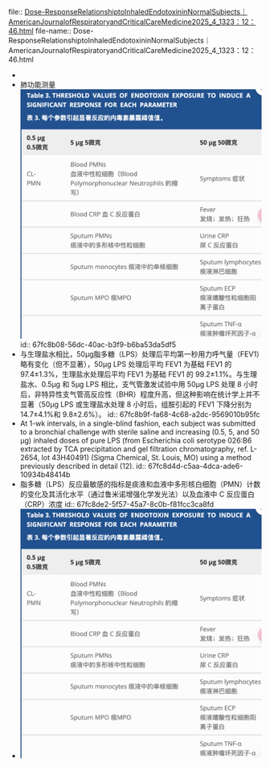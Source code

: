 file:: [Dose-ResponseRelationshiptoInhaledEndotoxininNormalSubjects｜AmericanJournalofRespiratoryandCriticalCareMedicine2025_4_1323：12：46.html](../assets/storages/logseq-mhtml-viewer/Dose-ResponseRelationshiptoInhaledEndotoxininNormalSubjects｜AmericanJournalofRespiratoryandCriticalCareMedicine2025_4_1323：12：46.html)
file-name:: Dose-ResponseRelationshiptoInhaledEndotoxininNormalSubjects｜AmericanJournalofRespiratoryandCriticalCareMedicine2025_4_1323：12：46.html

-
- 肺功能测量 ![CleanShot 2025-04-14 at 12.28.17@2x.png](../assets/CleanShot_2025-04-14_at_12.28.17@2x_1744604903548_0.png)
  id:: 67fc8b08-56dc-40ac-b3f9-b6ba53da5df5
- 与生理盐水相比，50μg脂多糖（LPS）处理后平均第一秒用力呼气量（FEV1）略有变化（但不显著），50μg LPS 处理后平均 FEV1 为基础 FEV1 的 97.4±1.3%，生理盐水处理后平均 FEV1 为基础 FEV1 的 99.2±1.1%。与生理盐水、0.5μg 和 5μg LPS 相比，支气管激发试验中用 50μg LPS 处理 8 小时后，非特异性支气管高反应性（BHR）程度升高，但这种影响在统计学上并不显著（50μg LPS 或生理盐水处理 8 小时后，组胺引起的 FEV1 下降分别为 14.7±4.1%和 9.8±2.6%）。
  id:: 67fc8b9f-fa68-4c68-a2dc-9569010b95fc
- At 1-wk intervals, in a single-blind fashion, each subject was submitted to a bronchial challenge with sterile saline and increasing (0.5, 5, and 50 μg) inhaled doses of pure LPS (from Escherichia coli serotype 026:B6 extracted by TCA precipitation and gel filtration chromatography, ref. L-2654, lot 43H40491) (Sigma Chemical, St. Louis, MO) using a method previously described in detail (12).
  id:: 67fc8d4d-c5aa-4dca-ade6-10934b48414b
- 脂多糖（LPS）反应最敏感的指标是痰液和血液中多形核白细胞（PMN）计数的变化及其活化水平（通过鲁米诺增强化学发光法）以及血液中 C 反应蛋白（CRP）浓度
  id:: 67fc8de2-5f57-45a7-8c0b-f81fcc3ca8fd
- ![CleanShot 2025-04-14 at 12.28.17@2x.png](../assets/CleanShot_2025-04-14_at_12.28.17@2x_1744604903550_0.png)